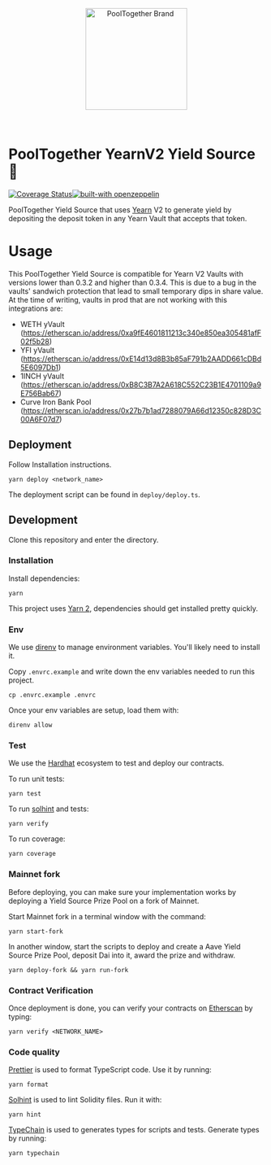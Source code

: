 <p align="center">
  <a href="https://github.com/pooltogether/pooltogether--brand-assets">
    <img src="https://github.com/pooltogether/pooltogether--brand-assets/blob/977e03604c49c63314450b5d432fe57d34747c66/logo/pooltogether-logo--purple-gradient.png?raw=true" alt="PoolTogether Brand" style="max-width:100%;" width="200">
  </a>
</p>

<br />

# PoolTogether YearnV2 Yield Source 👻

[![Coverage Status](https://coveralls.io/repos/github/jmonteer/pooltogether-yearnv2-yield-source/badge.svg?branch=first_iteration)](https://coveralls.io/github/jmonteer/pooltogether-yearnv2-yield-source?branch=first_iteration)[![built-with openzeppelin](https://img.shields.io/badge/built%20with-OpenZeppelin-3677FF)](https://docs.openzeppelin.com/)

PoolTogether Yield Source that uses [Yearn](https://yearn.finance/) V2 to generate yield by depositing the deposit token in any Yearn Vault that accepts that token.

# Usage
This PoolTogether Yield Source is compatible for Yearn V2 Vaults with versions lower than 0.3.2 and higher than 0.3.4. This is due to a bug in the vaults' sandwich protection that lead to small temporary dips in share value. At the time of writing, vaults in prod that are not working with this integrations are:
- WETH yVault (https://etherscan.io/address/0xa9fE4601811213c340e850ea305481afF02f5b28)
- YFI yVault (https://etherscan.io/address/0xE14d13d8B3b85aF791b2AADD661cDBd5E6097Db1)
- 1INCH yVault (https://etherscan.io/address/0xB8C3B7A2A618C552C23B1E4701109a9E756Bab67)
- Curve Iron Bank Pool (https://etherscan.io/address/0x27b7b1ad7288079A66d12350c828D3C00A6F07d7)

## Deployment
Follow Installation instructions.

`yarn deploy <network_name>`

The deployment script can be found in `deploy/deploy.ts`.

## Development

Clone this repository and enter the directory.

### Installation

Install dependencies:

```
yarn
```

This project uses [Yarn 2](https://yarnpkg.com), dependencies should get installed pretty quickly.

### Env

We use [direnv](https://direnv.net) to manage environment variables. You'll likely need to install it.

Copy `.envrc.example` and write down the env variables needed to run this project.
```
cp .envrc.example .envrc
```

Once your env variables are setup, load them with:
```
direnv allow
```

### Test

We use the [Hardhat](https://hardhat.org) ecosystem to test and deploy our contracts.

To run unit tests:

```
yarn test
```

To run [solhint](https://protofire.github.io/solhint/) and tests:

```
yarn verify
```

To run coverage:

```
yarn coverage
```

### Mainnet fork

Before deploying, you can make sure your implementation works by deploying a Yield Source Prize Pool on a fork of Mainnet.

Start Mainnet fork in a terminal window with the command:

```
yarn start-fork
```

In another window, start the scripts to deploy and create a Aave Yield Source Prize Pool, deposit Dai into it, award the prize and withdraw.

```
yarn deploy-fork && yarn run-fork
```

### Contract Verification

Once deployment is done, you can verify your contracts on [Etherscan](https://etherscan.io) by typing:

```
yarn verify <NETWORK_NAME>
```

### Code quality

[Prettier](https://prettier.io) is used to format TypeScript code. Use it by running:

```
yarn format
```

[Solhint](https://protofire.github.io/solhint/) is used to lint Solidity files. Run it with:
```
yarn hint
```

[TypeChain](https://github.com/ethereum-ts/Typechain) is used to generates types for scripts and tests. Generate types by running:
```
yarn typechain
```
